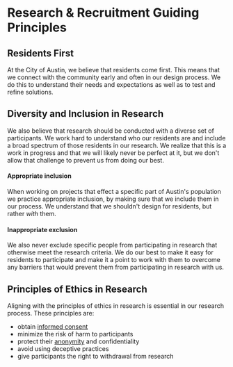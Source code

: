 # Research & Recruitment Guiding Principles

## Residents First

At the City of Austin, we believe that residents come first. This means that we connect with the community early and often in our design process. We do this to understand their needs and expectations as well as to test and refine solutions.

## Diversity and Inclusion in Research

We also believe that research should be conducted with a diverse set of participants. We work hard to understand who our residents are and include a broad spectrum of those residents in our research. We realize that this is a work in progress and that we will likely never be perfect at it, but we don't allow that challenge to prevent us from doing our best.

#### **Appropriate inclusion**

When working on projects that effect a specific part of Austin's population we practice appropriate inclusion, by making sure that we include them in our process. We understand that we shouldn't design for residents, but rather _with_ them.

#### **Inappropriate exclusion**

We also never exclude specific people from participating in research that otherwise meet the research criteria. We do our best to make it easy for residents to participate and make it a point to work with them to overcome any barriers that would prevent them from participating in research with us.

## Principles of Ethics in Research

Aligning with the principles of ethics in research is essential in our research process. These principles are:

* obtain [informed consent](../forms-and-documents-draft/consent-form-draft/participant-consent/)
* minimize the risk of harm to participants
* protect their [anonymity](anonymity-standards.md) and confidentiality
* avoid using deceptive practices
* give participants the right to withdrawal from research
